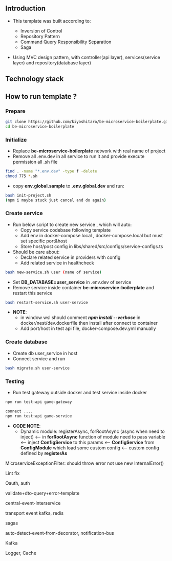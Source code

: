 ## Introduction
- This template was built according to:
  - Inversion of Control
  - Repository Pattern
  - Command Query Responsibility Separation
  - Saga

- Using MVC design pattern, with controller(api layer), services(service layer) and repository(database layer)

## Technology stack


## How to run template ?

### Prepare
```sh
git clone https://github.com/kiyoshitaro/be-microservice-boilerplate.git
cd be-microservice-boilerplate
```
### Initialize
- Replace **be-microservice-boilerplate** network with real name of project
- Remove all .env.dev in all service to run it and provide execute permission all .sh file 
```sh
find . -name "*.env.dev" -type f -delete
chmod 775 *.sh
```

- copy **env.global.sample** to **.env.global.dev** and run: 
```sh
bash init-project.sh 
(npm i maybe stuck just cancel and do again)
``` 
### Create service
- Run below script to create new service , which will auto:
  - Copy service codebase following template
  - Add env in docker-compose.local , docker-compose.local but must set specific port&host  
  - Store host/post config in libs/shared/src/configs/service-configs.ts
- Should be care about: 
  - Declare related service in providers with config
  - Add related service in healthcheck

```sh
bash new-service.sh user (name of service)
``` 
- Set **DB_DATABASE=user_service** in .env.dev of service
- Remove service inside container **be-microservice-boilerplate** and restart this service
```sh
bash restart-service.sh user-service
``` 

- **NOTE**: 
  - in window wsl should comment ***npm install --verbose*** in docker/nest/dev.dockerfile then install after connect to container
  - Add port/host in test api file, docker-compose.dev.yml manually
### Create database
- Create db user_service in host
- Connect service and run  
```sh
bash migrate.sh user-service
``` 

### Testing
- Run test gateway outside docker and test service inside docker
```sh
npm run test:api game-gateway

connect ....
npm run test:api game-service
``` 

- **CODE NOTE**: 
  - Dynamic module: registerAsync, forRootAsync (async when need to inject) <-- in **forRootAsync** function of module need to pass variable <-- inject **ConfigService** to this params <-- **ConfigService** from **ConfigModule** which load some custom config <-- custom config defined by **registerAs**

MicroserviceExceptionFilter: should throw error not use new InternalError()

Lint fix

Oauth, auth

validate+dto-query+error-template

central-event-interservice

transport event kafka, redis

sagas

auto-detect-event-from-decorator, notification-bus

Kafka

Logger, Cache